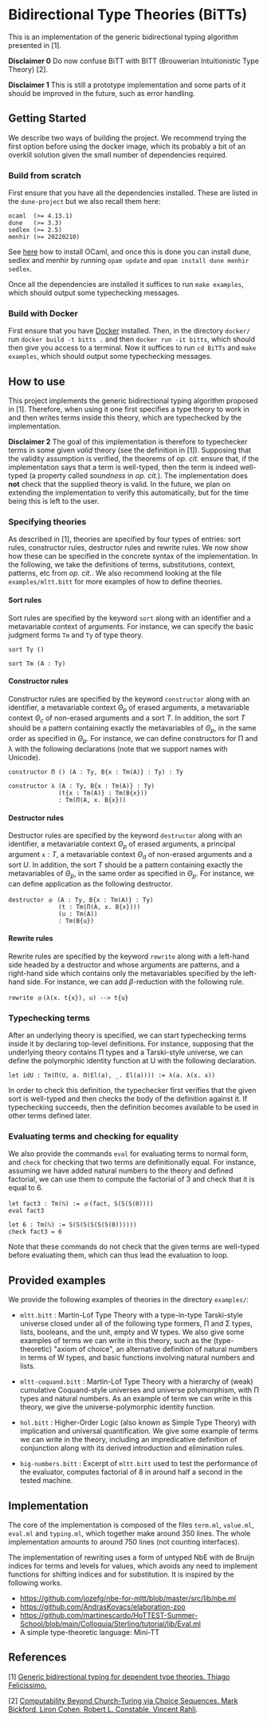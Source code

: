 # Bidirectional Type Theories (BiTTs)

This is an implementation of the generic bidirectional typing algorithm presented in [1].

**Disclaimer 0** Do now confuse BiTT with BITT (Brouwerian Intuitionistic Type Theory) [2].

**Disclaimer 1** This is still a prototype implementation and some parts of it should be improved in the future, such as error handling.

## Getting Started

We describe two ways of building the project. We recommend trying the first option before using the docker image, which its probably a bit of an overkill solution given the small number of dependencies required.

### Build from scratch 

First ensure that you have all the dependencies installed. These are listed in the `dune-project` but we also recall them here:
```
ocaml  (>= 4.13.1)
dune   (>= 3.3)
sedlex (>= 2.5)
menhir (>= 20220210)
```

See [here](https://ocaml.org/docs/installing-ocaml) how to install OCaml, and once this is done you can install dune, sedlex and menhir by running `opam update` and `opam install dune menhir sedlex`.

Once all the dependencies are installed it suffices to run `make examples`, which should output some typechecking messages.

### Build with Docker

First ensure that you have [Docker](https://docs.docker.com/get-docker/) installed. Then, in the directory `docker/` run `docker build -t bitts .` and then `docker run -it bitts`, which should then give you access to a terminal. Now it suffices to run `cd BiTTs` and `make examples`, which should output some typechecking messages.

## How to use

This project implements the generic bidirectional typing algorithm proposed in [1]. Therefore, when using it one first specifies a type theory to work in and then writes terms inside this theory, which are typechecked by the implementation.


**Disclaimer 2** The goal of this implementation is therefore to typechecker terms in some given *valid* theory (see the definition in [1]). Supposing that the validity assumption is verified, the theorems of *op. cit.* ensure that, if the implementation says that a term is well-typed, then the term is indeed well-typed (a property called *soundness* in *op. cit.*). The implementation does **not** check that the supplied theory is valid. In the future, we plan on extending the implementation to verify this automatically, but for the time being this is left to the user.

### Specifying theories

As described in [1], theories are specified by four types of entries: sort rules, constructor rules, destructor rules and rewrite rules. We now show how these can be specified in the concrete syntax of the implementation. In the following, we take the definitions of terms, substitutions, context, patterns, etc from *op. cit.*. We also recommend looking at the file `examples/mltt.bitt` for more examples of how to define theories.



#### Sort rules

Sort rules are specified by the keyword `sort` along with an identifier and a metavariable context of arguments. For instance, we can specify the basic judgment forms `Tm` and `Ty` of type theory.
```
sort Ty ()

sort Tm (A : Ty)
```

#### Constructor rules

Constructor rules are specified by the keyword `constructor` along with an identifier, a metavariable context $\Theta_p$ of erased arguments, a metavariable context $\Theta_c$ of non-erased arguments and a sort $T$. In addition, the sort $T$ should be a pattern containing exactly the metavariables of $\Theta_p$, in the same order as specified in $\Theta_p$. For instance, we can define constructors for Π and λ with the following declarations (note that we support names with Unicode).
```
constructor Π () (A : Ty, B{x : Tm(A)} : Ty) : Ty

constructor λ (A : Ty, B{x : Tm(A)} : Ty) 
              (t{x : Tm(A)} : Tm(B{x})) 
              : Tm(Π(A, x. B{x}))
```

#### Destructor rules

Destructor rules are specified by the keyword `destructor` along with an identifier, a metavariable context $\Theta_p$ of erased arguments, a principal argument $\texttt{x} : T$, a metavariable context $\Theta_d$ of non-erased arguments and a sort $U$. In addition, the sort $T$ should be a pattern containing exactly the metavariables of $\Theta_p$, in the same order as specified in $\Theta_p$. For instance, we can define application as the following destructor.
```
destructor ﹫ (A : Ty, B{x : Tm(A)} : Ty) 
              (t : Tm(Π(A, x. B{x})))
              (u : Tm(A))
              : Tm(B{u})             
```


#### Rewrite rules

Rewrite rules are specified by the keyword `rewrite` along with a left-hand side headed by a destructor and whose arguments are patterns, and a right-hand side which contains only the metavariables specified by the left-hand side. For instance, we can add $\beta$-reduction with the following rule.
```
rewrite ﹫(λ(x. t{x}), u) --> t{u}
```

### Typechecking terms

After an underlying theory is specified, we can start typechecking terms inside it by declaring top-level definitions. For instance, supposing that the underlying theory contains Π types and a Tarski-style universe, we can define the polymorphic identity function at U with the following declaration.
```
let idU : Tm(Π(U, a. Π(El(a), _. El(a)))) := λ(a. λ(x. x))
```
In order to check this definition, the typechecker first verifies that the given sort is well-typed and then checks the body of the definition against it. If typechecking succeeds, then the definition becomes available to be used in other terms defined later.


### Evaluating terms and checking for equality

We also provide the commands `eval` for evaluating terms to normal form, and `check` for checking that two terms are definitionally equal. For instance, assuming we have added natural numbers to the theory and defined factorial, we can use them to compute the factorial of 3 and check that it is equal to 6.
```
let fact3 : Tm(ℕ) := ﹫(fact, S(S(S(0))))
eval fact3

let 6 : Tm(ℕ) := S(S(S(S(S(S(0))))))
check fact3 = 6
```

Note that these commands do not check that the given terms are well-typed before evaluating them, which can thus lead the evaluation to loop.


## Provided examples

We provide the following examples of theories in the directory `examples/`:

- `mltt.bitt` : Martin-Lof Type Theory with a type-in-type Tarski-style universe closed under all of the following type formers, Π and Σ types, lists, booleans, and the unit, empty and W types. We also give some examples of terms we can write in this theory, such as the (type-theoretic) "axiom of choice", an alternative definition of natural numbers in terms of W types, and basic functions involving natural numbers and lists.

- `mltt-coquand.bitt` : Martin-Lof Type Theory with a hierarchy of (weak) cumulative Coquand-style universes and universe polymorphism, with Π types and natural numbers. As an example of term we can write in this theory, we give the universe-polymorphic identity function.

- `hol.bitt` : Higher-Order Logic (also known as Simple Type Theory) with implication and universal quantification. We give some example of terms we can write in the theory, including an impredicative definition of conjunction along with its derived introduction and elimination rules.

- `big-numbers.bitt` : Excerpt of `mltt.bitt` used to test the performance of the evaluator, computes factorial of 8 in around half a second in the tested machine.

## Implementation

The core of the implementation is composed of the files `term.ml`, `value.ml`, `eval.ml` and `typing.ml`, which together make around 350 lines. The whole implementation amounts to around 750 lines (not counting interfaces).

The implementation of rewriting uses a form of untyped NbE with de Bruijn indices for terms and levels for values, which avoids any need to implement functions for shifting indices and for substitution. It is inspired by the following works.

- https://github.com/jozefg/nbe-for-mltt/blob/master/src/lib/nbe.ml
- https://github.com/AndrasKovacs/elaboration-zoo
- https://github.com/martinescardo/HoTTEST-Summer-School/blob/main/Colloquia/Sterling/tutorial/lib/Eval.ml
- A simple type-theoretic language: Mini-TT

## References

[1] [Generic bidirectional typing for dependent type theories. Thiago Felicissimo.](https://arxiv.org/abs/2307.08523)

[2] [Computability Beyond Church-Turing via Choice Sequences. Mark Bickford, Liron Cohen, Robert L. Constable, Vincent Rahli](https://dl.acm.org/doi/10.1145/3209108.3209200).
